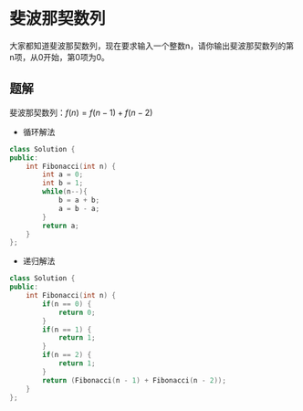 # 斐波那契数列

大家都知道斐波那契数列，现在要求输入一个整数n，请你输出斐波那契数列的第n项，从0开始，第0项为0。

## 题解

斐波那契数列：$f(n)=f(n-1)+f(n-2)$

- 循环解法

```cpp
class Solution {
public:
    int Fibonacci(int n) {
        int a = 0;
        int b = 1;
        while(n--){
            b = a + b;
            a = b - a;
        }
        return a;
    }
};
```

- 递归解法

```cpp
class Solution {
public:
    int Fibonacci(int n) {
        if(n == 0) {
            return 0;
        }
        if(n == 1) {
            return 1;
        }
        if(n == 2) {
            return 1;
        }
        return (Fibonacci(n - 1) + Fibonacci(n - 2));
    }
};
```

